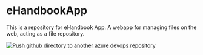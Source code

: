 # eHandbookApp
This is a repository for eHandbook App. A webapp for managing files on the web, acting as a file repository.

[![Push github directory to another azure devops repository](https://github.com/dariemcarlosdev/eHandbookApp/actions/workflows/deploy.yml/badge.svg)](https://github.com/dariemcarlosdev/eHandbookApp/actions/workflows/deploy.yml)
